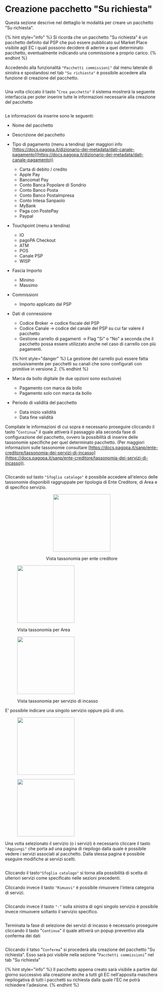 # Creazione pacchetto "Su richiesta"

Questa sezione descrive nel dettaglio le modalità per creare un pacchetto "Su richiesta".

{% hint style="info" %}
Si ricorda che un pacchetto "Su richiesta" è un pacchetto definito dal PSP che può essere pubblicato sul Market Place visibile agli EC i quali possono decidere di aderire a quel determinato pacchetto, eventualmente indicando una commissione a proprio carico.
{% endhint %}

Accedendo alla funzionalità `"Pacchetti commissioni"` dal menu laterale di sinistra e spostandosi nel tab `"Su richiesta"` è possibile accedere alla funzione di creazione del pacchetto.

<figure><img src="../../../../.gitbook/assets/image (27).png" alt=""><figcaption></figcaption></figure>

Una volta cliccato il tasto "`Crea pacchetto"` il sistema mostrerà la seguente interfaccia per poter inserire tutte le informazioni necessarie alla creazione del pacchetto

<figure><img src="../../../../.gitbook/assets/screencapture-selfcare-dev-platform-pagopa-it-ui-comm-bundles-add-bundle-2024-07-11-11_28_46.png" alt=""><figcaption></figcaption></figure>

Le informazioni da inserire sono le seguenti:

* Nome del pacchetto
* Descrizione del pacchetto
* Tipo di pagamento (menu a tendina) (per maggiori info [https://docs.pagopa.it/dizionario-dei-metadata/dati-canale-pagamento](https://docs.pagopa.it/dizionario-dei-metadata/dati-canale-pagamento))
  * Carta di debito / credito
  * Apple Pay
  * Bancomat Pay
  * Conto Banca Popolare di Sondrio
  * Conto Banco Posta&#x20;
  * Conto Banco PostaImpresa
  * Conto Intesa Sanpaolo
  * MyBank
  * Paga con PostePay
  * Paypal
* Touchpoint (menu a tendina)
  * &#x20;IO
  * pagoPA Checkout
  * ATM
  * POS
  * Canale PSP
  * WISP
* Fascia Importo&#x20;
  * Minimo&#x20;
  * Massimo
* Commissioni
  * Importo applicato dal PSP
*   Dati di connessione

    * Codice Broker -> codice fiscale del PSP&#x20;
    * Codice Canale -> codice del canale del PSP su cui far valere il pacchetto
    * Gestione carrello di pagamenti -> Flag "Si" o "No" a seconda che il pacchetto possa essere utilizzato anche nel caso di carrello con più pagamenti.

    {% hint style="danger" %}
    La gestione del carrello può essere fatta esclusivamente per pacchetti su canali che sono configurati con primitive in versione 2.
    {% endhint %}
* Marca da bollo digitale (le due opzioni sono esclusive)
  * Pagamento con marca da bollo
  * Pagamento solo con marca da bollo
* Periodo di validità del pacchetto&#x20;
  * Data inizio validità&#x20;
  * Data fine validità

Compilate le informazioni di cui sopra è necessario proseguire cliccando il tasto "`Continua`" il quale attiverà il passaggio alla seconda fase di configurazione del pacchetto, ovvero la possibilità di inserire delle tassonomie specifiche per quel determinato pacchetto. (Per maggiori informazioni sulle tassonomie consultare [https://docs.pagopa.it/sanp/ente-creditore/tassonomia-dei-servizi-di-incasso](https://docs.pagopa.it/sanp/ente-creditore/tassonomia-dei-servizi-di-incasso)).

<figure><img src="../../../../.gitbook/assets/image (2) (1).png" alt=""><figcaption></figcaption></figure>

Cliccando sul tasto `"Sfoglia catalogo"` è possibile accedere all'elenco delle tassonomie disponibili raggruppate per tipologia di Ente Creditore, di Area e di specifico servizio.&#x20;

<div align="center">

<figure><img src="../../../../.gitbook/assets/image (3) (1).png" alt="" width="188"><figcaption><p>Vista tassonomia per ente creditore</p></figcaption></figure>

</div>

<figure><img src="../../../../.gitbook/assets/image (4) (1).png" alt="" width="188"><figcaption><p>Vista tassonomia per Area</p></figcaption></figure>

<figure><img src="../../../../.gitbook/assets/image (5) (1).png" alt="" width="188"><figcaption><p>Vista tassonomia per servizio di incasso</p></figcaption></figure>

E' possibile indicare una singolo servizio oppure più di uno.

<figure><img src="../../../../.gitbook/assets/image (6) (1).png" alt="" width="188"><figcaption></figcaption></figure>

<figure><img src="../../../../.gitbook/assets/image (7) (1).png" alt="" width="188"><figcaption></figcaption></figure>

Una volta selezionato il servizio (o i servizi) è necessario cliccare il tasto `"Aggiungi"` che porta ad una pagina di riepilogo dalla quale è possibile vedere i servizi associati al pacchetto. Dalla stessa pagina è possibile eseguire modifiche ai servizi scelti.

<figure><img src="../../../../.gitbook/assets/image (9) (1).png" alt=""><figcaption></figcaption></figure>

Cliccando il tasto`"Sfoglia catalogo"` si torna alla possibilità di scelta di ulteriori servizi come specificato nelle sezioni precedenti.&#x20;

Cliccando invece il tasto `"Rimuovi"` è possibile rimuovere l'intera categoria di servizi.

<figure><img src="../../../../.gitbook/assets/image (10) (1).png" alt=""><figcaption></figcaption></figure>

Cliccando invece il tasto `"-"` sulla sinistra di ogni singolo servizio è possibile invece rimuovere soltanto il servizio specifico.

<figure><img src="../../../../.gitbook/assets/image (11) (1).png" alt=""><figcaption></figcaption></figure>

Terminata la fase di selezione dei servizi di incasso è necessario proseguire cliccando il tasto "`Continua`" il quale attiverà un popup preventivo alla conferma dei dati

<figure><img src="../../../../.gitbook/assets/image (12) (1).png" alt=""><figcaption></figcaption></figure>

Cliccando il tatso "`Conferma`" si procederà alla creazione del pacchetto "Su richiesta". Esso sarà poi visibile nella sezione "`Pacchetti commissioni`" nel tab "Su richiesta"

{% hint style="info" %}
Il pacchetto appena creato sarà visibile a partire dal giorno successivo alla creazione anche a tutti gli EC nell'apposita maschera riepilogativa di tutti i pacchetti su richiesta dalla quale l'EC ne potrà richiedere l'adesione.
{% endhint %}
